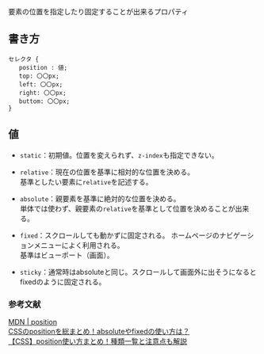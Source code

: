   要素の位置を指定したり固定することが出来るプロパティ

  ##  書き方
 ```
セレクタ {
    position : 値;
    top: 〇〇px;
    left: 〇〇px;
    right: 〇〇px;
    buttom: 〇〇px;
}
 ```
  

  ## 値
  - `static`：初期値。位置を変えられず、`z-index`も指定できない。

  - `relative`：現在の位置を基準に相対的な位置を決める。  
  基準としたい要素に`relative`を記述する。

  - `absolute`：親要素を基準に絶対的な位置を決める。  
  単体では使わず、親要素の`relative`を基準として位置を決めることが出来る。

  - `fixed`：スクロールしても動かずに固定される。  ホームページのナビゲーションメニューによく利用される。  
    基準はビューポート（画面）。

  - `sticky`：通常時はabsoluteと同じ。スクロールして画面外に出そうになるとfixedのように固定される。

### 参考文献
[MDN | position](https://developer.mozilla.org/ja/docs/Web/CSS/position)  
[CSSのpositionを総まとめ！absoluteやfixedの使い方は？](https://saruwakakun.com/html-css/basic/relative-absolute-fixed)  
[【CSS】position使い方まとめ！種類一覧と注意点も解説](https://jajaaan.co.jp/web-production/frontend/position/)
